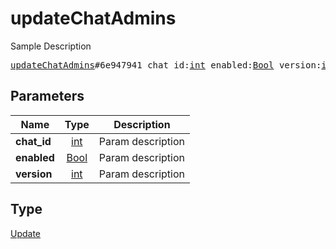 # updateChatAdmins

Sample Description

<pre>
<a href="../constructor/updateChatAdmins.md">updateChatAdmins</a>#6e947941 chat_id:<a href="../type/int.md">int</a> enabled:<a href="../type/Bool.md">Bool</a> version:<a href="../type/int.md">int</a> = <a href="../type/Update.md">Update</a>;
</pre>
## Parameters

| Name | Type | Description |
|------|:----:|-------------|
| **chat_id** | <a href="../type/int.md">int</a> | Param description |
| **enabled** | <a href="../type/Bool.md">Bool</a> | Param description |
| **version** | <a href="../type/int.md">int</a> | Param description |

## Type

<a href="../type/Update.md">Update</a>

